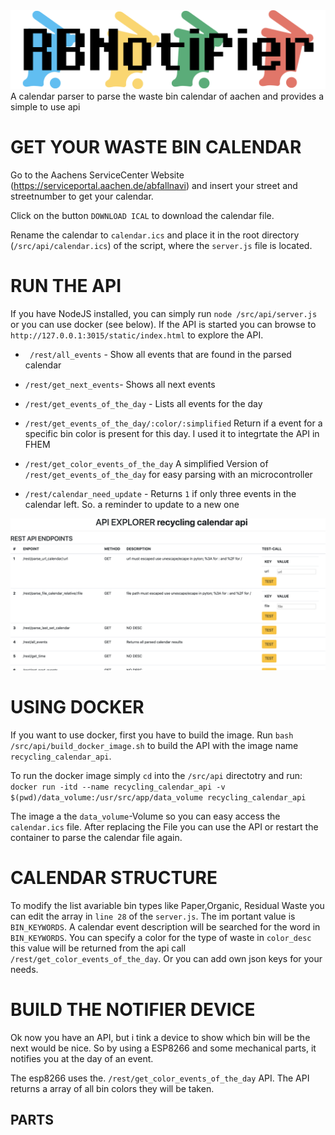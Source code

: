 <img src="/documentation/logo.png" />
A calendar parser to parse the waste bin calendar of aachen and provides a simple to use api





# GET YOUR WASTE BIN CALENDAR

Go to the Aachens ServiceCenter Website (https://serviceportal.aachen.de/abfallnavi) and insert your street and streetnumber to get your calendar.

Click on the button `DOWNLOAD ICAL` to download the calendar file.

Rename the calendar to `calendar.ics` and place it in the root directory (`/src/api/calendar.ics`) of the script, where the `server.js` file is located.

# RUN THE API
If you have NodeJS installed, you can simply run `node /src/api/server.js` or you can use docker (see below).
If the API is started you can browse to `http://127.0.0.1:3015/static/index.html` to explore the API.

* `	/rest/all_events` - Show all events that are found in the parsed calendar
* `/rest/get_next_events`- Shows all next events
* `/rest/get_events_of_the_day` - Lists all events for the day

* `/rest/get_events_of_the_day/:color/:simplified` Return if a event for a specific bin color is present for this day. I used it to integrtate the API in FHEM

* `/rest/get_color_events_of_the_day` A simplified Version of `/rest/get_events_of_the_day` for easy parsing with an microcontroller

* `/rest/calendar_need_update` - Returns `1` if only three events in the calendar left. So. a reminder to update to a new one


<img src="/documentation/apiexplorer.png" />

# USING DOCKER

If you want to use docker, first you have to build the image.
Run `bash /src/api/build_docker_image.sh` to build the API with the image name `recycling_calendar_api`.

To run the docker image simply `cd` into the `/src/api` directotry and run:
`docker run -itd --name recycling_calendar_api -v $(pwd)/data_volume:/usr/src/app/data_volume recycling_calendar_api`

The image a the `data_volume`-Volume so you can easy access the `calendar.ics` file. After replacing the File you can use the API or restart the container to parse the calendar file again.


# CALENDAR STRUCTURE
To modify the list avariable bin types like Paper,Organic, Residual Waste you can edit the array in `line 28` of the `server.js`. The im portant value is `BIN_KEYWORDS`. A calendar event description will be searched for the word in `BIN_KEYWORDS`. You can specify a color for the type of waste in `color_desc` this value will be returned from the api call `/rest/get_color_events_of_the_day`. Or you can add own json keys for your needs.


# BUILD THE NOTIFIER DEVICE

Ok now you have an API, but i tink a device to show which bin will be the next would be nice.
So by using a ESP8266 and some mechanical parts, it notifies you at the day of an event.

The esp8266 uses the. `/rest/get_color_events_of_the_day` API. The API returns a array of all bin colors they will be taken.


## PARTS
